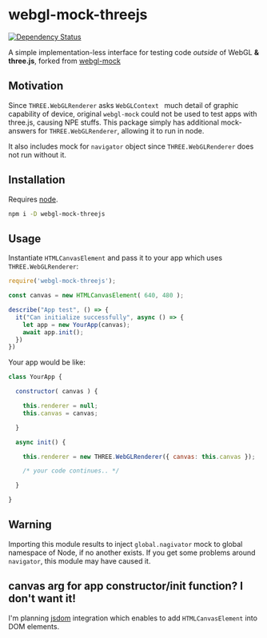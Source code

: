 # webgl-mock-threejs

[![Dependency Status](https://david-dm.org/kbirk/webgl-mock.svg)](https://david-dm.org/kbirk/webgl-mock)

A simple implementation-less interface for testing code _outside_ of WebGL **& three.js**, forked from [webgl-mock](https://github.com/kbirk/webgl-mock)

## Motivation

Since ```THREE.WebGLRenderer``` asks ```WebGLContext ``` much detail of graphic capability of device, original ```webgl-mock``` could not be used to test apps with three.js, causing NPE stuffs. This package simply has additional mock-answers for ```THREE.WebGLRenderer```, allowing it to run in node.

It also includes mock for ```navigator``` object since ```THREE.WebGLRenderer``` does not run without it.

## Installation

Requires [node](http://nodejs.org/).

```bash
npm i -D webgl-mock-threejs
```

## Usage

Instantiate ```HTMLCanvasElement``` and pass it to your app which uses ```THREE.WebGLRenderer```:

```javascript
require('webgl-mock-threejs');

const canvas = new HTMLCanvasElement( 640, 480 );

describe("App test", () => {
  it("Can initialize successfully", async () => {
    let app = new YourApp(canvas);
    await app.init();
  })
})
```

Your app would be like:

```javascript
class YourApp {

  constructor( canvas ) {

    this.renderer = null;
    this.canvas = canvas;

  }

  async init() {

    this.renderer = new THREE.WebGLRenderer({ canvas: this.canvas });

    /* your code continues.. */

  }

}
```

## Warning

Importing this module results to inject ```global.nagivator``` mock to global namespace of Node, if no another exists.
If you get some problems around ```navigator```, this module may have caused it.

## canvas arg for app constructor/init function? I don't want it!
I'm planning [jsdom](https://github.com/jsdom/jsdom) integration which enables to add  ```HTMLCanvasElement``` into DOM elements.
